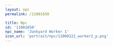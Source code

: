 ```yaml
---
layout: npc
permalink: /11001650

title: Npc
id: '11001650'
npc_name: 'Junkyard Worker 1'
icon_url: 'portrait/npc/11000222_worker2_p.png'
---
```

